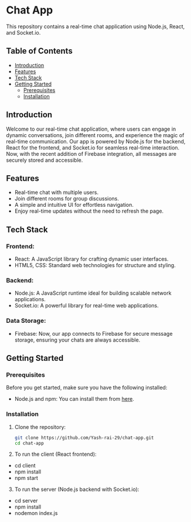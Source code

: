 # Chat App

This repository contains a real-time chat application using Node.js, React, and Socket.io.

## Table of Contents
- [Introduction](#introduction)
- [Features](#features)
- [Tech Stack](#tech-stack)
- [Getting Started](#getting-started)
  - [Prerequisites](#prerequisites)
  - [Installation](#installation)

## Introduction
Welcome to our real-time chat application, where users can engage in dynamic conversations, join different rooms, and experience the magic of real-time communication. Our app is powered by Node.js for the backend, React for the frontend, and Socket.io for seamless real-time interaction. Now, with the recent addition of Firebase integration, all messages are securely stored and accessible.

## Features
- Real-time chat with multiple users.
- Join different rooms for group discussions.
- A simple and intuitive UI for effortless navigation.
- Enjoy real-time updates without the need to refresh the page.

## Tech Stack
### Frontend:
- React: A JavaScript library for crafting dynamic user interfaces.
- HTML5, CSS: Standard web technologies for structure and styling.

### Backend:
- Node.js: A JavaScript runtime ideal for building scalable network applications.
- Socket.io: A powerful library for real-time web applications.

### Data Storage:
- Firebase: Now, our app connects to Firebase for secure message storage, ensuring your chats are always accessible.

## Getting Started

### Prerequisites
Before you get started, make sure you have the following installed:
- Node.js and npm: You can install them from [here](https://nodejs.org/).

### Installation
1. Clone the repository:
   ```sh
   git clone https://github.com/Yash-rai-29/chat-app.git
   cd chat-app
2. To run the client (React frontend):

- cd client
- npm install
- npm start

3. To run the server (Node.js backend with Socket.io):

- cd server
- npm install
- nodemon index.js



